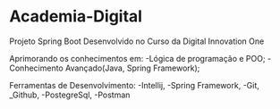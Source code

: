 # Academia-Digital
Projeto Spring Boot Desenvolvido no Curso da Digital Innovation One

Aprimorando os conhecimentos em:
-Lógica de programação e POO;
-Conhecimento Avançado(Java, Spring Framework);

Ferramentas de Desenvolvimento:
 -Intellij,
 -Spring Framework,
 -Git,
 _Github,
 -PostegreSql,
 -Postman

